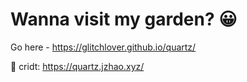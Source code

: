 # Wanna visit my garden? 😀
Go here - https://glitchlover.github.io/quartz/

🔗 cridt: https://quartz.jzhao.xyz/